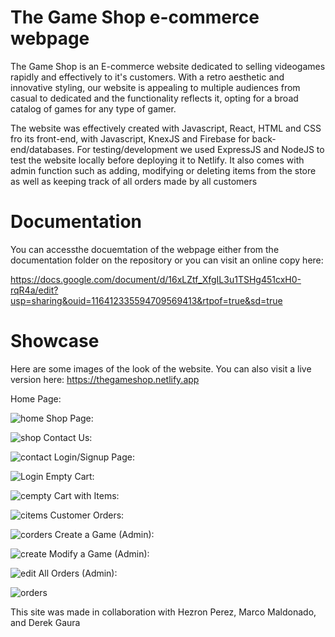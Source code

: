 # The Game Shop e-commerce webpage

The Game Shop is an E-commerce website dedicated to selling videogames rapidly and effectively to it's customers. With a retro aesthetic and innovative styling, our website is appealing to multiple audiences from casual to dedicated
and the functionality reflects it, opting for a broad catalog of games for any type of gamer.

The website was effectively created with Javascript, React, HTML and CSS fro its front-end, with Javascript, KnexJS and Firebase for back-end/databases. For testing/development we used ExpressJS and NodeJS to
test the website locally before deploying it to Netlify. It also comes with admin function such as adding, modifying or deleting items from the store as well as keeping track of all orders made by all customers

# Documentation

You can accessthe docuemtation of the webpage either from the documentation folder on the repository or you can visit an online copy here:

https://docs.google.com/document/d/16xLZtf_XfgIL3u1TSHg451cxH0-rqR4a/edit?usp=sharing&ouid=116412335594709569413&rtpof=true&sd=true

# Showcase

Here are some images of the look of the website. You can also visit a live version here: https://thegameshop.netlify.app

Home Page:

![home](https://github.com/ArcEnig777/TheGameShop/assets/99694399/69d76ad0-c41c-4b4b-8d86-a53a5ef82086)
Shop Page:

![shop](https://github.com/ArcEnig777/TheGameShop/assets/99694399/ea0a925b-4bb0-4c33-8a48-0ef44c46807c)
Contact Us:

![contact](https://github.com/ArcEnig777/TheGameShop/assets/99694399/efb82cfc-6141-46ae-8d00-6720804c8ea0)
Login/Signup Page:

![Login](https://github.com/ArcEnig777/TheGameShop/assets/99694399/6568aa2d-a06f-42d2-826f-bc04175b22a7)
Empty Cart:

![cempty](https://github.com/ArcEnig777/TheGameShop/assets/99694399/defd3f90-c6b3-424d-81ba-d5b864649c32)
Cart with Items:

![citems](https://github.com/ArcEnig777/TheGameShop/assets/99694399/11db2af6-1790-4381-8d77-edecd64927cf)
Customer Orders:

![corders](https://github.com/ArcEnig777/TheGameShop/assets/99694399/2434aa24-3203-4ea9-9456-6d2c03b96576)
Create a Game (Admin):

![create](https://github.com/ArcEnig777/TheGameShop/assets/99694399/03ad29fc-450a-483f-bd97-ee751357219e)
Modify a Game (Admin):

![edit](https://github.com/ArcEnig777/TheGameShop/assets/99694399/587f25ff-0272-4c91-be16-56f007d75f35)
All Orders (Admin):

![orders](https://github.com/ArcEnig777/TheGameShop/assets/99694399/48e6ea8d-15d9-40d0-8df7-0c2a76cff8f0)

This site was made in collaboration with Hezron Perez, Marco Maldonado, and Derek Gaura
